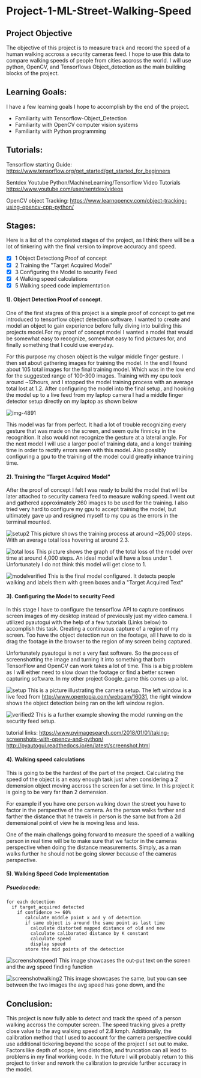 # Project-1-ML-Street-Walking-Speed

## Project Objective

The objective of this project is to measure track and record the speed of a human walking accross a security cameras feed. I hope to use this data to compare walking speeds of people from cities accross the world. I will use python, OpenCV, and Tensorflows Object_detection as the main building blocks of the project. 

## Learning Goals:
I have a few learning goals I hope to accomplish by the end of the project.

* Familiarity with Tensorflow-Object_Detection
* Familiarity with OpenCV computer vision systems
* Familiarity with Python programming


## Tutorials:

Tensorflow starting Guide:
https://www.tensorflow.org/get_started/get_started_for_beginners

Sentdex Youtube Python/MachineLearning/Tensorflow Video Tutorials
https://www.youtube.com/user/sentdex/videos

OpenCV object Tracking:
https://www.learnopencv.com/object-tracking-using-opencv-cpp-python/

## Stages:

Here is a list of the completed stages of the project, as I think there will be a lot of tinkering with the final version to improve accuracy and speed.

- [X] 1 Object Detectiong Proof of concept
- [X] 2 Training the "Target Acquired Model"
- [X] 3 Configuring the Model to security Feed
- [X] 4 Walking speed calculations
- [X] 5 Walking speed code implementation

#### 1). Object Detection Proof of concept.

 One of the first stagres of this project is a simple proof of concept to get me introduced to tensorflow object detection software. I wanted to create and model an object to gain experience before fully diving into building this projects model.For my proof of concept model I wanted a model that would be somewhat easy to recognize, somewhat easy to find pictures for, and finally something that I could use everyday.

 For this purpose my chosen object is the vulgar middle finger gesture. I then set about gathering images for training the model. In the end I found about 105 total images for the final training model. Which was in the low end for the suggested range of 100-300 images. Training with my cpu took around ~12hours, and I stopped the model training process with an average total lost at 1.2. After configuring the model into the final setup, and hooking the model up to a live feed from my laptop camera I had a middle finger detector setup directly on my laptop as shown below
 
 ![img-4891](https://user-images.githubusercontent.com/36031736/36290636-e6001000-12f8-11e8-9004-892dac6521c6.jpg)

    
 This model was far from perfect. It had a lot of trouble recognizing every gesture that was made on the screen, and seem quite finnicky in the recognition. It also would not recognize the gesture at a lateral angle. For the next model I will use a larger pool of training data, and a longer training time in order to rectify errors seen with this model. Also possibly configuring a gpu to the training of the model could greatly inhance training time.
 

#### 2). Training the "Target Acquired Model"

 After the proof of concept I felt I was ready to build the model that will be later attached to security camera feed to measure walking speed. I went out and gathered approximately 260 images to be used for the training. I also tried very hard to configure my gpu to accept training the model, but ultimately gave up and resigned myself to my cpu as the errors in the terminal mounted. 
 
![setup2](https://user-images.githubusercontent.com/36031736/36138225-15b276b0-10cb-11e8-8ae7-2acd0d7707e5.png)
This picture shows the training process at around ~25,000 steps. With an average total loss hovering at around 2.3.


![total loss](https://user-images.githubusercontent.com/36031736/36138060-83028080-10ca-11e8-876c-57f5affb4693.png)
This picture shows the graph of the total loss of the model over time at around 4,000 steps. An ideal model will have a loss under 1. Unfortunately I do not think this model will get close to 1.
 
 
![modelverified](https://user-images.githubusercontent.com/36031736/36290640-ec6d3f30-12f8-11e8-92e7-8729d9262ff7.png)
This is the final model configured. It detects people walking and labels them with green boxes and a "Target Acquired Text"
    

    
#### 3). Configuring the Model to security Feed

In this stage I have to configure the tensorflow API to capture continuos screen images of my desktop instead of previously just my video camera. I utilized pyautogui with the help of a few tutorials (Links below) to accomplish this task. Creating a continuous capture of a region of my screen. Too have the object detection run on the footage, all I have to do is drag the footage in the browser to the region of my screen being captured. 

Unfortunately pyautogui is not a very fast software. So the process of screenshotting the image and turning it into something that both TensorFlow and OpenCV can work takes a lot of time. This is a big problem as I will either need to slow down the footage or find a better screen capturing software. In my other project Google_game this comes up a lot.


![setup](https://user-images.githubusercontent.com/36031736/36137783-4fc789a0-10c9-11e8-814a-bd863d1f96e9.png)
This is a picture illustrating the camera setup. The left window is a live feed from http://www.opentopia.com/webcam/16031,
the right window shows the object detection being ran on the left window region.  


![verified2](https://user-images.githubusercontent.com/36031736/36290642-eecb8304-12f8-11e8-94e1-0cf806d82ce9.png)
This is a further example showing the model running on the security feed setup. 


tutorial links:
https://www.pyimagesearch.com/2018/01/01/taking-screenshots-with-opencv-and-python/
http://pyautogui.readthedocs.io/en/latest/screenshot.html

#### 4). Walking speed calculations
This is going to be the hardest of the part of the project. Calculating the speed of the object is an easy enough task just when considering a 2 demension object moving accross the screen for a set time. In this project it is going to be very far than 2 demension. 

For example if you have one person walking down the street you have to factor in the perspective of the camera. As the person walks farther and farther the distance that he travels in person is the same but from a 2d demensional point of view he is moving less and less. 

One of the main challengs going forward to measure the speed of a walking person in real time will be to make sure that we factor in the cameras perspective when doing the distance measurements. Simply, as a man walks further he should not be going slower because of the cameras perspective.
#### 5). Walking Speed Code Implementation


##### Psuedocode:
```
for each detection    
  if target_acquired detected  
    if confidence >= 60%  
       calculate middle point x and y of detection  
       if same object is around the same point as last time  
         calculate distorted mapped distance of old and new  
         calculate calibarated distance by K constant  
         calculate speed  
         display speed  
       store the mid points of the detection 
```
![screenshotspeed1](https://user-images.githubusercontent.com/36031736/36472496-9838f4a6-1724-11e8-91e2-f000e20d2f7a.png)
This image showcases the out-put text on the screen and the avg speed finding function

![screenshotwalking2](https://user-images.githubusercontent.com/36031736/36472498-9afb74ca-1724-11e8-9950-34f69ae24cb9.png)
This image showcases the same, but you can see between the two images the avg speed has gone down, and the 

## Conclusion:

This project is now fully able to detect and track the speed of a person walking accross the computer screen. The speed tracking gives a pretty close value to the avg walking speed of 2.8 kmph. Additionally, the calibration method that I used to account for the camera perspective could use additional tickering beyond the scope of the project I set out to make. Factors like depth of scope, lens distortion, and truncation can all lead to problems in my final working code. In the future I will probably return to this project to tinker and rework the calibration to provide further accuracy in the model. 
    
